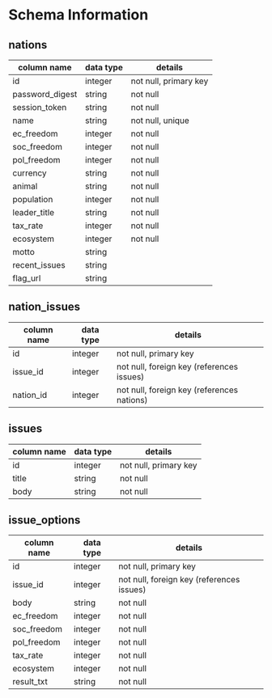 # Schema Information

## nations
column name    | data type | details
---------------|-----------|-----------------------
id             | integer   | not null, primary key
password_digest| string    | not null
session_token  | string    | not null
name           | string    | not null, unique
ec_freedom     | integer   | not null
soc_freedom    | integer   | not null
pol_freedom    | integer   | not null
currency       | string    | not null
animal         | string    | not null
population     | integer   | not null
leader_title   | string    | not null
tax_rate       | integer   | not null
ecosystem      | integer   | not null
motto          | string    |
recent_issues  | string    |
flag_url       | string    |

## nation_issues
column name | data type | details
------------|-----------|-----------------------
id          | integer   | not null, primary key
issue_id    | integer   | not null, foreign key (references issues)
nation_id   | integer   | not null, foreign key (references nations)

## issues
column name | data type | details
------------|-----------|-----------------------
id          | integer   | not null, primary key
title       | string    | not null
body        | string    | not null

## issue_options
column name | data type | details
------------|-----------|-----------------------
id          | integer   | not null, primary key
issue_id    | integer   | not null, foreign key (references issues)
body        | string    | not null
ec_freedom  | integer   | not null
soc_freedom | integer   | not null
pol_freedom | integer   | not null
tax_rate    | integer   | not null
ecosystem   | integer   | not null
result_txt  | string    | not null
